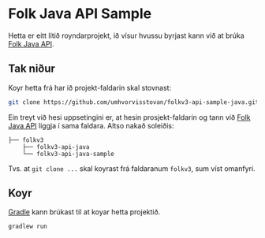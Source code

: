 # Folk Java API Sample
Hetta er eitt lítið royndarprojekt, ið vísur hvussu byrjast kann við at brúka [Folk Java API](https://github.com/umhvorvisstovan/folkv3-api-java).

## Tak niður
Koyr hetta frá har ið projekt-faldarin skal stovnast:
```bash
git clone https://github.com/umhvorvisstovan/folkv3-api-sample-java.git
```

Ein treyt við hesi uppsetingini er, at hesin prosjekt-faldarin og tann við [Folk Java API](https://github.com/umhvorvisstovan/folkv3-api-java)
liggja í sama faldara. Altso nakað soleiðis:
```
├── folkv3
    ├── folkv3-api-java
    └── folkv3-api-java-sample
```
Tvs. at `git clone ...` skal koyrast frá faldaranum `folkv3`, sum víst omanfyri.

## Koyr
[Gradle](https://gradle.org/) kann brúkast til at koyar hetta projektið.
```bash
gradlew run
```
